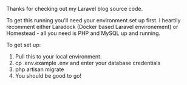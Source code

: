Thanks for checking out my Laravel blog source code.

To get this running you'll need your environment set up first. I heartily recomment either Laradock (Docker based Laravel environement) or Homestead - all you need is PHP and MySQL up and running.

To get set up:

1) Pull this to your local environment.
2) cp .env.example .env and enter your database credentials
2) php artisan migrate
3) You should be good to go!
